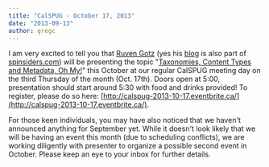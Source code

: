 ```yaml
---
title: "CalSPUG - October 17, 2013"
date: "2013-09-13"
author: gregc
---
```


I am very excited to tell you that [Ruven Gotz](https://twitter.com/ruveng) (yes his [blog](http://spinsiders.com/ruveng/) is also part of [spinsiders.com](http://spinsiders.com/)) will be presenting the topic "[Taxonomies, Content Types and Metadata, Oh My!](http://calspug-2013-10-17.eventbrite.ca/)" this October at our regular CalSPUG meeting day on the third Thursday of the month (Oct. 17th). Doors open at 5:00, presentation should start around 5:30 with food and drinks provided! To register, please do so here: [http://calspug-2013-10-17.eventbrite.ca/](http://calspug-2013-10-17.eventbrite.ca/).

For those keen individuals, you may have also noticed that we haven't announced anything for September yet. While it doesn't look likely that we will be having an event this month (due to scheduling conflicts), we are working diligently with presenter to organize a possible second event in October. Please keep an eye to your inbox for further details.

